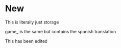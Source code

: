 # New

This is literally just storage

game_ is the same but contains the spanish translation

This has been edited
